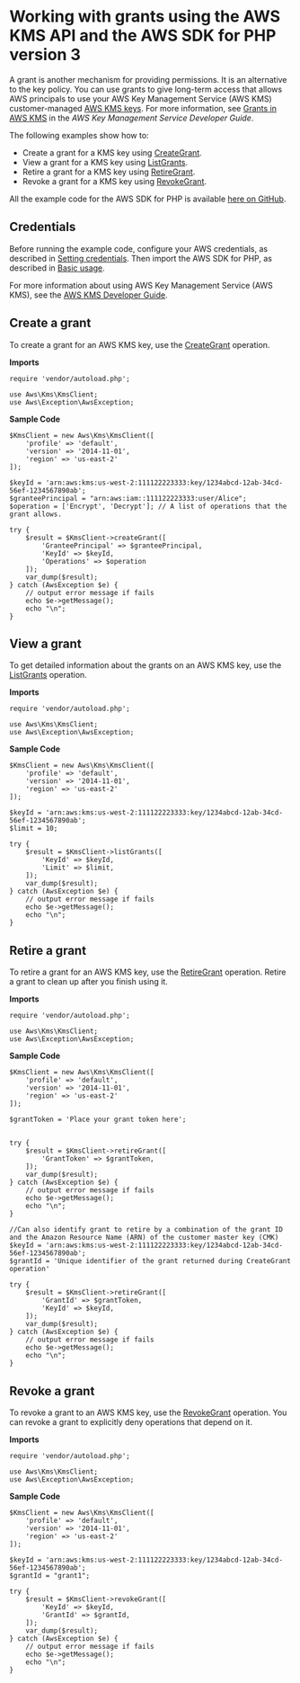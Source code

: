 # Working with grants using the AWS KMS API and the AWS SDK for PHP version 3<a name="kms-example-grants"></a>

A grant is another mechanism for providing permissions\. It is an alternative to the key policy\. You can use grants to give long\-term access that allows AWS principals to use your AWS Key Management Service \(AWS KMS\) customer\-managed [AWS KMS keys](https://docs.aws.amazon.com/kms/latest/developerguide/concepts.html#kms_keys)\. For more information, see [Grants in AWS KMS](https://docs.aws.amazon.com/kms/latest/developerguide/grants.html) in the *AWS Key Management Service Developer Guide*\.

The following examples show how to:
+ Create a grant for a KMS key using [CreateGrant](https://docs.aws.amazon.com/aws-sdk-php/v3/api/api-kms-2014-11-01.html#creategrant)\.
+ View a grant for a KMS key using [ListGrants](https://docs.aws.amazon.com/aws-sdk-php/v3/api/api-kms-2014-11-01.html#listgrants)\.
+ Retire a grant for a KMS key using [RetireGrant](https://docs.aws.amazon.com/aws-sdk-php/v3/api/api-kms-2014-11-01.html#retiregrant)\.
+ Revoke a grant for a KMS key using [RevokeGrant](https://docs.aws.amazon.com/aws-sdk-php/v3/api/api-kms-2014-11-01.html#revokegrant)\.

All the example code for the AWS SDK for PHP is available [here on GitHub](https://github.com/awsdocs/aws-doc-sdk-examples/tree/main/php/example_code)\.

## Credentials<a name="credentials"></a>

Before running the example code, configure your AWS credentials, as described in [Setting credentials](guide_credentials.md)\. Then import the AWS SDK for PHP, as described in [Basic usage](getting-started_basic-usage.md)\.

For more information about using AWS Key Management Service \(AWS KMS\), see the [AWS KMS Developer Guide](https://docs.aws.amazon.com/kms/latest/developerguide/)\.

## Create a grant<a name="create-a-grant"></a>

To create a grant for an AWS KMS key, use the [CreateGrant](https://docs.aws.amazon.com/kms/latest/APIReference/API_CreateGrant.html) operation\.

 **Imports** 

```
require 'vendor/autoload.php';

use Aws\Kms\KmsClient; 
use Aws\Exception\AwsException;
```

 **Sample Code** 

```
$KmsClient = new Aws\Kms\KmsClient([
    'profile' => 'default',
    'version' => '2014-11-01',
    'region' => 'us-east-2'
]);

$keyId = 'arn:aws:kms:us-west-2:111122223333:key/1234abcd-12ab-34cd-56ef-1234567890ab';
$granteePrincipal = "arn:aws:iam::111122223333:user/Alice";
$operation = ['Encrypt', 'Decrypt']; // A list of operations that the grant allows.

try {
    $result = $KmsClient->createGrant([
        'GranteePrincipal' => $granteePrincipal,
        'KeyId' => $keyId,
        'Operations' => $operation
    ]);
    var_dump($result);
} catch (AwsException $e) {
    // output error message if fails
    echo $e->getMessage();
    echo "\n";
}
```

## View a grant<a name="view-a-grant"></a>

To get detailed information about the grants on an AWS KMS key, use the [ListGrants](https://docs.aws.amazon.com/kms/latest/APIReference/API_ListGrants.html) operation\.

 **Imports** 

```
require 'vendor/autoload.php';

use Aws\Kms\KmsClient; 
use Aws\Exception\AwsException;
```

 **Sample Code** 

```
$KmsClient = new Aws\Kms\KmsClient([
    'profile' => 'default',
    'version' => '2014-11-01',
    'region' => 'us-east-2'
]);

$keyId = 'arn:aws:kms:us-west-2:111122223333:key/1234abcd-12ab-34cd-56ef-1234567890ab';
$limit = 10;

try {
    $result = $KmsClient->listGrants([
        'KeyId' => $keyId,
        'Limit' => $limit,
    ]);
    var_dump($result);
} catch (AwsException $e) {
    // output error message if fails
    echo $e->getMessage();
    echo "\n";
}
```

## Retire a grant<a name="retire-a-grant"></a>

To retire a grant for an AWS KMS key, use the [RetireGrant](https://docs.aws.amazon.com/kms/latest/APIReference/API_RetireGrant.html) operation\. Retire a grant to clean up after you finish using it\.

 **Imports** 

```
require 'vendor/autoload.php';

use Aws\Kms\KmsClient; 
use Aws\Exception\AwsException;
```

 **Sample Code** 

```
$KmsClient = new Aws\Kms\KmsClient([
    'profile' => 'default',
    'version' => '2014-11-01',
    'region' => 'us-east-2'
]);

$grantToken = 'Place your grant token here';


try {
    $result = $KmsClient->retireGrant([
        'GrantToken' => $grantToken,
    ]);
    var_dump($result);
} catch (AwsException $e) {
    // output error message if fails
    echo $e->getMessage();
    echo "\n";
}

//Can also identify grant to retire by a combination of the grant ID and the Amazon Resource Name (ARN) of the customer master key (CMK)
$keyId = 'arn:aws:kms:us-west-2:111122223333:key/1234abcd-12ab-34cd-56ef-1234567890ab';
$grantId = 'Unique identifier of the grant returned during CreateGrant operation'

try {
    $result = $KmsClient->retireGrant([
        'GrantId' => $grantToken,
        'KeyId' => $keyId,
    ]);
    var_dump($result);
} catch (AwsException $e) {
    // output error message if fails
    echo $e->getMessage();
    echo "\n";
}
```

## Revoke a grant<a name="revoke-a-grant"></a>

To revoke a grant to an AWS KMS key, use the [RevokeGrant](https://docs.aws.amazon.com/kms/latest/APIReference/API_RevokeGrant.html) operation\. You can revoke a grant to explicitly deny operations that depend on it\.

 **Imports** 

```
require 'vendor/autoload.php';

use Aws\Kms\KmsClient; 
use Aws\Exception\AwsException;
```

 **Sample Code** 

```
$KmsClient = new Aws\Kms\KmsClient([
    'profile' => 'default',
    'version' => '2014-11-01',
    'region' => 'us-east-2'
]);

$keyId = 'arn:aws:kms:us-west-2:111122223333:key/1234abcd-12ab-34cd-56ef-1234567890ab';
$grantId = "grant1";

try {
    $result = $KmsClient->revokeGrant([
        'KeyId' => $keyId,
        'GrantId' => $grantId,
    ]);
    var_dump($result);
} catch (AwsException $e) {
    // output error message if fails
    echo $e->getMessage();
    echo "\n";
}
```
